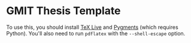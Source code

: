 # GMIT Thesis Template

To use this, you should install [TeX Live](https://www.tug.org/texlive/) and [Pygments](http://pygments.org/download/) (which requires Python).
You'll also need to run ```pdflatex``` with the ```--shell-escape``` option.